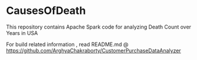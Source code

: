 # CausesOfDeath
This repository contains Apache Spark code for analyzing Death Count over Years in USA

For build related information , read README.md @ https://github.com/ArghyaChakraborty/CustomerPurchaseDataAnalyzer
